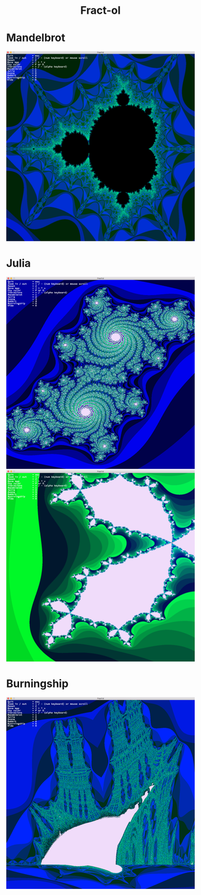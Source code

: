 <h1 style="text-align: center;">Fract-ol</h1>

# Mandelbrot
<img src="./demo/mandelbrot.png">

# Julia
<img src="./demo/julia1.png">
<img src="./demo/julia2.png">

# Burningship
<img src="./demo/burningship.png">
